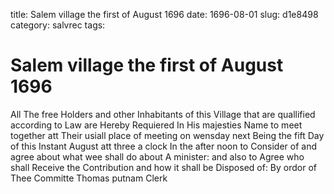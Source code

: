 title: Salem village the first of August 1696
date: 1696-08-01
slug: d1e8498
category: salvrec
tags: 


<div markdown class="doc" id="d1e8498">


# Salem village the first of August 1696

All The free Holders and other Inhabitants of this Village that are quallified according to Law are Hereby Requiered In His majesties Name to meet together att Their usiall place of meeting on wensday next Being the fift Day of this Instant August att three a clock In the after noon to Consider of and agree about what wee shall do about A minister: and also to Agree who shall Receive the Contribution and how it shall be Disposed of: By ordor of Thee Committe  Thomas putnam Clerk
</div>
